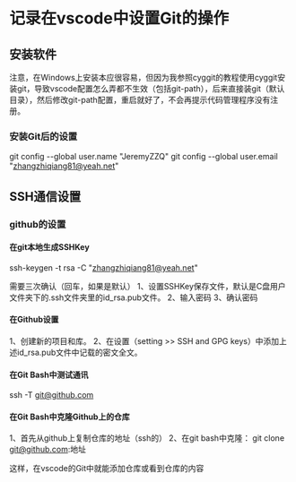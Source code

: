 # 记录在vscode中设置Git的操作 #

## 安装软件 ##

注意，在Windows上安装本应很容易，但因为我参照cyggit的教程使用cyggit安装git，导致vscode配置怎么弄都不生效（包括git-path），后来直接装git（默认目录），然后修改git-path配置，重启就好了，不会再提示代码管理程序没有注册。

### 安装Git后的设置 ###

git config --global user.name "JeremyZZQ" 
git config --global user.email "zhangzhiqiang81@yeah.net"

## SSH通信设置 ##

### github的设置 ###

#### 在git本地生成SSHKey ####
ssh-keygen -t rsa -C "zhangzhiqiang81@yeah.net"

需要三次确认（回车，如果是默认）
1、设置SSHKey保存文件，默认是C盘用户文件夹下的.ssh文件夹里的id_rsa.pub文件。
2、输入密码
3、确认密码

#### 在Github设置 ####
1、创建新的项目和库。
2、在设置（setting >> SSH and GPG keys）中添加上述id_rsa.pub文件中记载的密文全文。

#### 在Git Bash中测试通讯 ####

ssh -T git@github.com

#### 在Git Bash中克隆Github上的仓库
1、首先从github上复制仓库的地址（ssh的）
2、在git bash中克隆：
git clone git@github.com:地址

这样，在vscode的Git中就能添加仓库或看到仓库的内容